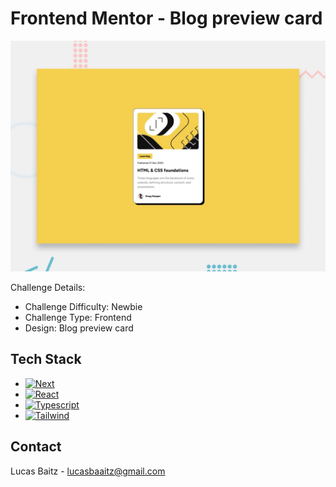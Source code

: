 # Frontend Mentor - Blog preview card

![Design preview for the "Blog preview card" coding challenge](blog-preview-card-main/design/desktop-preview.jpg)

Challenge Details:

- Challenge Difficulty: Newbie
- Challenge Type: Frontend
- Design: Blog preview card

## Tech Stack

- [![Next][Next.js]][Next-url]
- [![React][React.js]][React-url]
- [![Typescript][Typescript]][Typescript-url]
- [![Tailwind][Tailwind]][Tailwind-url]

<!-- CONTACT -->

## Contact

Lucas Baitz - [lucasbaaitz@gmail.com](mailto:lucasbaaitz@gmail.com)

[Next.js]: https://img.shields.io/badge/next.js-000000?style=for-the-badge&logo=nextdotjs&logoColor=white
[Next-url]: https://nextjs.org/
[React.js]: https://img.shields.io/badge/React-20232A?style=for-the-badge&logo=react&logoColor=61DAFB
[React-url]: https://reactjs.org/
[Typescript]: https://img.shields.io/badge/TypeScript-007ACC?style=for-the-badge&logo=typescript&logoColor=white
[Typescript-url]: https://www.typescriptlang.org
[Tailwind]: https://img.shields.io/badge/Tailwind-38B2AC?style=for-the-badge&logo=tailwind-css&logoColor=white
[Tailwind-url]: https://tailwindcss.com
